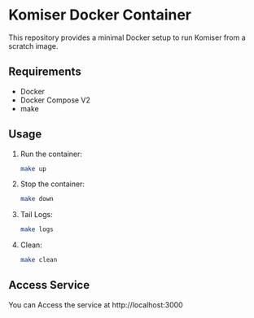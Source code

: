 # Komiser Docker Container

This repository provides a minimal Docker setup to run Komiser from a scratch image.

## Requirements

- Docker
- Docker Compose V2
- make

## Usage

1. Run the container:

   ```sh
   make up
   ```

2. Stop the container:

   ```sh
   make down
   ```

3. Tail Logs:

   ```sh
   make logs
   ```

3. Clean:

   ```sh
   make clean
   ```

## Access Service

You can Access the service at http://localhost:3000
